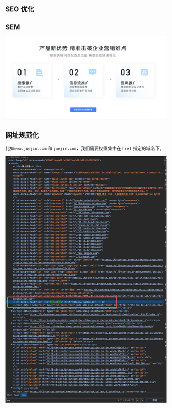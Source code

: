 ## SEO 优化

## SEM

![Alt text](image-10.png)

## 网址规范化

比如`www.juejin.com` 和 `juejin.com`，我们需要权重集中在 `href` 指定的域名下，

![Alt text](image-11.png)

##

